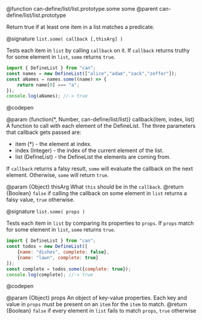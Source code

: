 @function can-define/list/list.prototype.some some
@parent can-define/list/list.prototype

Return true if at least one item in a list matches a predicate.

@signature `list.some( callback [,thisArg] )`

  Tests each item in `list` by calling `callback` on it.  If `callback` returns truthy for some element in
  `list`, `some` returns `true`.

  ```js
  import { DefineList } from "can";
  const names = new DefineList(["alice","adam","zack","zeffer"]);
  const aNames = names.some((name) => {
      return name[0] === "a";
  });
  console.log(aNames); //-> true
  ```
  @codepen

  @param  {function(*, Number, can-define/list/list)} callback(item, index, list) A
  function to call with each element of the DefineList. The three parameters that callback gets passed are:
   - item (*) - the element at index.
   - index (Integer) - the index of the current element of the list.
   - list (DefineList) - the DefineList the elements are coming from.

  If `callback` returns a falsy result, `some` will evaluate the callback on the next element.  Otherwise, `some`
  will return `true`.

  @param  {Object}  thisArg  What `this` should be in the `callback`.
  @return {Boolean} `false` if calling the callback on some element in `list` returns a falsy value, `true` otherwise.

@signature `list.some( props )`

  Tests each item in `list` by comparing its properties to `props`.  If `props` match for some element in
  `list`, `some` returns `true`.

  ```js
  import { DefineList } from "can";
  const todos = new DefineList([
      {name: "dishes", complete: false},
      {name: "lawn", complete: true}
  ]);
  const complete = todos.some({complete: true});
  console.log(complete); //-> true
  ```
  @codepen

   @param  {Object}  props An object of key-value properties.  Each key and value in
   `props` must be present on an `item` for the `item` to match.
   @return {Boolean} `false` if every element in `list` fails to match `props`, `true` otherwise
